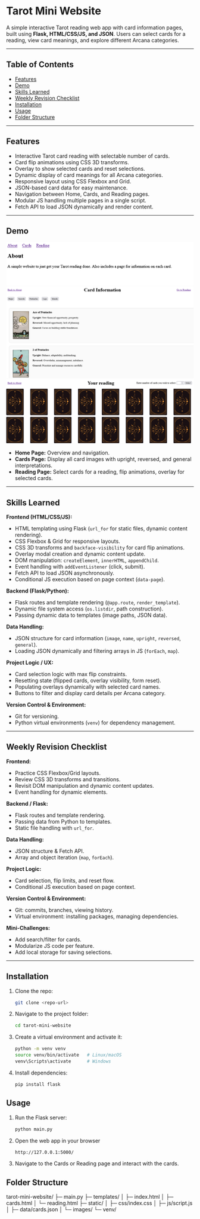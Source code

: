 # Tarot Mini Website

A simple interactive Tarot reading web app with card information pages, built using **Flask, HTML/CSS/JS, and JSON**. Users can select cards for a reading, view card meanings, and explore different Arcana categories.

---

## **Table of Contents**
- [Features](#features)
- [Demo](#demo)
- [Skills Learned](#skills-learned)
- [Weekly Revision Checklist](#weekly-revision-checklist)
- [Installation](#installation)
- [Usage](#usage)
- [Folder Structure](#folder-structure)

---

## **Features**
- Interactive Tarot card reading with selectable number of cards.
- Card flip animations using CSS 3D transforms.
- Overlay to show selected cards and reset selections.
- Dynamic display of card meanings for all Arcana categories.
- Responsive layout using CSS Flexbox and Grid.
- JSON-based card data for easy maintenance.
- Navigation between Home, Cards, and Reading pages.
- Modular JS handling multiple pages in a single script.
- Fetch API to load JSON dynamically and render content.

---

## **Demo**
![Home page](/Screenshot1.png)
![Card Information page](/Screenshot2.png)
![Reading page](/Screenshot3.png)

- **Home Page:** Overview and navigation.  
- **Cards Page:** Display all card images with upright, reversed, and general interpretations.  
- **Reading Page:** Select cards for a reading, flip animations, overlay for selected cards.

---

## **Skills Learned**
**Frontend (HTML/CSS/JS):**
- HTML templating using Flask (`url_for` for static files, dynamic content rendering).  
- CSS Flexbox & Grid for responsive layouts.  
- CSS 3D transforms and `backface-visibility` for card flip animations.  
- Overlay modal creation and dynamic content update.  
- DOM manipulation: `createElement`, `innerHTML`, `appendChild`.  
- Event handling with `addEventListener` (click, submit).  
- Fetch API to load JSON asynchronously.  
- Conditional JS execution based on page context (`data-page`).  

**Backend (Flask/Python):**
- Flask routes and template rendering (`@app.route`, `render_template`).  
- Dynamic file system access (`os.listdir`, path construction).  
- Passing dynamic data to templates (image paths, JSON data).  

**Data Handling:**
- JSON structure for card information (`image`, `name`, `upright`, `reversed`, `general`).  
- Loading JSON dynamically and filtering arrays in JS (`forEach`, `map`).  

**Project Logic / UX:**
- Card selection logic with max flip constraints.  
- Resetting state (flipped cards, overlay visibility, form reset).  
- Populating overlays dynamically with selected card names.  
- Buttons to filter and display card details per Arcana category.  

**Version Control & Environment:**
- Git for versioning.  
- Python virtual environments (`venv`) for dependency management.  

---

## **Weekly Revision Checklist**
**Frontend:**
- Practice CSS Flexbox/Grid layouts.  
- Review CSS 3D transforms and transitions.  
- Revisit DOM manipulation and dynamic content updates.  
- Event handling for dynamic elements.  

**Backend / Flask:**
- Flask routes and template rendering.  
- Passing data from Python to templates.  
- Static file handling with `url_for`.  

**Data Handling:**
- JSON structure & Fetch API.  
- Array and object iteration (`map`, `forEach`).  

**Project Logic:**
- Card selection, flip limits, and reset flow.  
- Conditional JS execution based on page context.  

**Version Control & Environment:**
- Git: commits, branches, viewing history.  
- Virtual environment: installing packages, managing dependencies.  

**Mini-Challenges:**
- Add search/filter for cards.  
- Modularize JS code per feature.  
- Add local storage for saving selections.

---

## **Installation**
1. Clone the repo:
   ```bash
   git clone <repo-url>
2. Navigate to the project folder:
    ```bash
    cd tarot-mini-website
3. Create a virtual environment and activate it:
    ```bash
    python -m venv venv
    source venv/bin/activate   # Linux/macOS
    venv\Scripts\activate      # Windows
4. Install dependencies:
    ```bash
    pip install flask

## **Usage**
1. Run the Flask server:
    ```bash
    python main.py
2. Open the web app in your browser
    ```bash
    http://127.0.0.1:5000/
3. Navigate to the Cards or Reading page and interact with the cards.

## **Folder Structure**
tarot-mini-website/
├─ main.py
├─ templates/
│  ├─ index.html
│  ├─ cards.html
│  └─ reading.html
├─ static/
│  ├─ css/index.css
│  ├─ js/script.js
│  ├─ data/cards.json
│  └─ images/
└─ venv/


